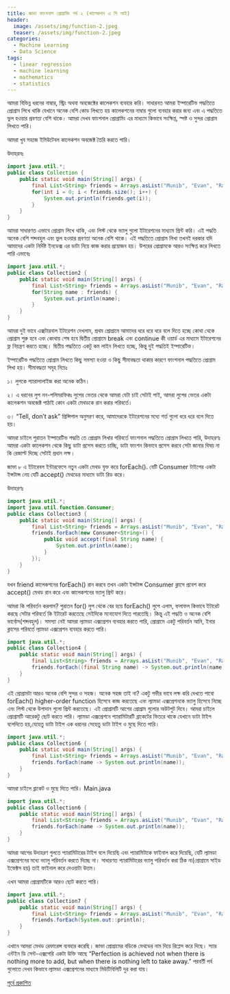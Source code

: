 ```yaml
---
title: জাভা ফাংশনাল প্রোগ্রামিং পর্ব ২ (কালেকশন এ পি আই)
header:
  image: /assets/img/function-2.jpeg
  teaser: /assets/img/function-2.jpeg
categories:
  - Machine Learning
  - Data Science
tags:
  - linear regression
  - machine learning
  - mathematics
  - statistics
---
```

আমরা বিভিন্ন ধরনের নাম্বার, স্ট্রিং অথবা অবজেক্টের কালেকশন ব্যবহার করি। সাধারনত আমরা ইম্পারেটিভ পদ্ধতিতে প্রোগ্রাম লিখে থাকি যেখানে অনেক বেশি কোড লিখতে হয় কালেকশনের নাম্বার গুলো ব্যবহার করার জন্য এবং এ পদ্ধতিতে ভুল হওয়ার প্রবণতা বেশি থাকে। আমরা দেখব ফাংশনাল প্রোগ্রামিং এর মাধ্যমে কিভাবে সংক্ষিপ্ত, স্পষ্ট ও সুন্দর প্রোগ্রাম লিখতে পারি।

আমরা খুব সহজে ইমিউটেবল কালেকশন অবজেক্ট তৈরি করতে পারি।

উদাহরনঃ

```java
import java.util.*;
public class Collection {
    public static void main(String[] args) {
        final List<String> friends = Arrays.asList("Munib", "Evan", "Rafi", "Imtiaz", "Maliha", "Abida");
        for(int i = 0; i < friends.size(); i++) {
            System.out.println(friends.get(i));
        }
    }
}
```

আমরা সাধারণত এভাবে প্রোগ্রাম লিখে থাকি, এবং লিস্ট থেকে ভ্যালু গুলো ইটারেশনের মাধ্যমে প্রিন্ট করি। এই পদ্ধতি অনেক বেশি শব্দবহুল এবং ভুল হওয়ার প্রবণতা অনেক বেশি থাকে। এই পদ্ধতিতে প্রোগ্রাম লিখা তখনই দরকার যদি আমাদের একটা নির্দিষ্ট ইনডেক্স এর ডাটা নিয়ে কাজ করার প্রয়োজন হয়। উপরের প্রোগ্রামকে আরও সংক্ষিপ্ত করে লিখতে পারি 
এভাবেঃ

```java
import java.util.*;
public class Collection2 {
    public static void main(String[] args) {
        final List<String> friends = Arrays.asList("Munib", "Evan", "Rafi", "Imtiaz", "Maliha", "Abida");
        for(String name : friends) {
            System.out.println(name);
        }
    }
}
```
আমরা দুই ভাবে এক্সটারনাল ইটারেশন দেখলাম, প্রথম প্রোগ্রামে আমাদের ধরে ধরে ধরে বলে দিতে হচ্ছে কোথা থেকে প্রোগ্রাম শুরু হবে এবং কোথায় শেষ হবে দ্বিতীয় প্রোগ্রামে break এবং continue কী ওয়ার্ড এর মাধ্যমে ইটারেশনের ফ্ল নিয়ন্ত্রণ করতে হচ্ছে। দ্বিতীয় পদ্ধতিতে একটু কম লাইন লিখতে হচ্ছে, কিন্তু দুই পদ্ধতিই ইম্পারেটিভ।

ইম্পারেটিভ পদ্ধতিতে প্রোগ্রাম লিখতে কিছু সমস্যা হওয়া ও কিছু সীমাবদ্ধতা থাকার কারণে ফাংশনাল পদ্ধতিতে প্রোগ্রাম লিখা হয়। সীমাবদ্ধতা সমূহ নিচেঃ

১। লুপকে প্যারালালাইজ করা অনেক কঠিন।

২। এ ধরনের লুপ নন-পলিমরফিকঃ লুপের ভেতর থেকে আমরা যেটা চাই সেটাই পাই, আমরা লুপের ভেতর একটা কালেকশন অবজেক্ট পাঠাই কোন একটা মেথডকে রান করার পরিবর্তে।

৩। “Tell, don’t ask” প্রিন্সিপাল অনুসরণ করে, আমাদেরকে ইটারেশনের মধ্যে শর্ত গুলো ধরে ধরে বলে দিতে হয়।

আমরা চাইলে পুরাতন ইম্পারেটিভ পদ্ধতি তে প্রোগ্রাম লিখার পরিবর্তে ফাংশনাল পদ্ধতিতে প্রোগ্রাম লিখতে পারি, উদাহরণঃ আমরা একটা কালেকশন থেকে কিছু ডাটা প্রসেস করতে চাচ্ছি, ডাটা ফাংশন কিভাবে প্রসেস করবে সেটা জানার বিষয় না কি রেজাল্ট দিচ্ছে সেটাই প্রধান লক্ষ।

জাভা ৮ এ ইটারেবল ইন্টারফেসে নতুন একটা মেথড যুক্ত করে forEach(). যেটি Consumer টাইপের একটা ইন্সটান্স নেয় যেটি accept() মেথডের মাধ্যমে ডাটা রিড করে।

উদাহরণঃ

```java
import java.util.*;
import java.util.function.Consumer;
public class Collection3 {
    public static void main(String[] args) {
        final List<String> friends = Arrays.asList("Munib", "Evan", "Rafi", "Imtiaz", "Maliha", "Abida");
        friends.forEach(new Consumer<String>() {
            public void accept(final String name) {
                System.out.println(name);
            }
        });
    }
}
```

যখন friend কালেকশনের forEach() রান করবে তখন একটা ইন্সটান্স Consumer ক্লাসে প্রবেশ করে accept() মেথড রান করে এবং কালেকশনের ভ্যালু প্রিন্ট করে।

আমরা কি পরিবর্তন করলাম? পুরাতন for() লুপ থেকে বের হয়ে forEach() লুপে এলাম, ফলাফল কিভাবে ইটারেট করছে সেটার পরিবর্তে কি ইটারেট করতেছে সেইদিকে মনোযোগ দিতে পারতেছি। কিন্তু এই পদ্ধতি ও অনেক বেশি ভার্বোস(শব্দবহুল)। সমস্যা নেই আমরা ল্যামডা এক্সপ্রেশন ব্যবহার করতে পারি, প্রোগ্রামে একটু পরিবর্তন আনি, ইনার ক্লাসের পরিবর্তে ল্যামডা এক্সপ্রেশন ব্যবহার করতে পারি।

```java
import java.util.*;
public class Collection4 {
    public static void main(String[] args) {
        final List<String> friends = Arrays.asList("Munib", "Evan", "Rafi", "Imtiaz", "Maliha", "Abida");
        friends.forEach((final String name) -> System.out.println(name));
    }
}
```
এই প্রোগ্রামটা আরও অনেক বেশি সুন্দর ও সহজ। অনেক সহজ তাই না? একটু গভীর ভাবে লক্ষ করি দেখতে পাবো forEach() higher-order function হিসেবে কাজ করতেছে এবং ল্যামডা এক্সপ্রেশনকে ভ্যালু হিসেবে নিচ্ছে এবং লিস্ট থেকে উপাদান গুলো প্রিন্ট করতেছে। এই প্রোগ্রামটি আগের প্রোগ্রাম গুলোর অউটপুট দিবে। আমরা চাইলে প্রোগ্রামটি আরেকটু ছোট করতে পারি। ল্যামডা এক্সপ্রেশনে প্যারামিটারটি ব্রাকেটের ভিতরে থাকে যেখানে ডাটা টাইপ বলেদিতে হয়,যেহেতু ডাটা টাইপ এক ধরনের সেহেতু ডাটা টাইপ ও মুছে দিতে পারি।

```java
import java.util.*;
public class Collection6 {
    public static void main(String[] args) {
        final List<String> friends = Arrays.asList("Munib", "Evan", "Rafi", "Imtiaz", "Maliha", "Abida");
        friends.forEach(name -> System.out.println(name));
    }
}
```
আমরা চাইলে ব্রাকেট ও মুছে দিতে পারি।
Main.java

```java
import java.util.*;
public class Collection6 {
    public static void main(String[] args) {
        final List<String> friends = Arrays.asList("Munib", "Evan", "Rafi", "Imtiaz", "Maliha", "Abida");
        friends.forEach(name -> System.out.println(name));
    }
}
```

আমরা আগের উদাহরণ গুলতে প্যারামিটারের টাইপ বলে দিয়েছি এবং প্যারামিটাকে ফাইনাল করে দিয়েছি, যেটি ল্যামডা এক্সপ্রেশনের মধ্যে ভ্যালু পরিবর্তন করতে দিচ্ছে না। সাধারণত প্যারামিটারের ভ্যালু পরিবর্তন করা ঠিক না(প্রোগ্রামে সাইড ইফেক্টস হয়) তাই ফাইনাল করে দেওয়াটা উত্তম।

এখন আমরা প্রোগ্রামটিকে আরও ছোট করতে পারি।
```java
import java.util.*;
public class Collection7 {
    public static void main(String[] args) {
        final List<String> friends = Arrays.asList("Munib", "Evan", "Rafi", "Imtiaz", "Maliha", "Abida");
        friends.forEach(System.out::println);
    }
}
```

এখানে আমরা মেথড রেফারেন্স ব্যবহার করেছি। জাভা প্রোগ্রামের বডিকে মেথডের নাম দিয়ে রিপ্লেস করে দিছে। স্যার এন্টইন ডি সেন্ট-এক্সপেরি একটা উক্তি আছে “Perfection is achieved not when there is nothing more to add, but when there is nothing left to take away.” পরবর্তী পর্ব গুলোতে দেখব কিভাবে ল্যামডা এক্সপ্রেশনের মাধ্যমে মিউটিবিলিটি দুর করা যায়।

[পুর্বে প্রকাশিত](https://medium.com/@cmabdullah/%E0%A6%9C%E0%A6%BE%E0%A6%AD%E0%A6%BE-%E0%A6%AB%E0%A6%BE%E0%A6%82%E0%A6%B6%E0%A6%A8%E0%A6%BE%E0%A6%B2-%E0%A6%AA%E0%A7%8D%E0%A6%B0%E0%A7%8B%E0%A6%97%E0%A7%8D%E0%A6%B0%E0%A6%BE%E0%A6%AE%E0%A6%BF%E0%A6%82-%E0%A6%AA%E0%A6%B0%E0%A7%8D%E0%A6%AC-%E0%A7%A8-%E0%A6%95%E0%A6%BE%E0%A6%B2%E0%A7%87%E0%A6%95%E0%A6%B6%E0%A6%A8-%E0%A6%8F-%E0%A6%AA%E0%A6%BF-%E0%A6%86%E0%A6%87-ca42ebc1a8d7)